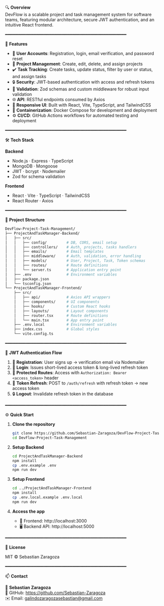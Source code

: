 🔍 **Overview**  
DevFlow is a scalable project and task management system for software teams, featuring modular architecture, secure JWT authentication, and an intuitive React frontend.

━━━━━━━━━━━━━━━━━━━━━━━━━━━━━━━━━━━━━━━━━━━━━━━

🚀 **Features**  
- 👤 **User Accounts**: Registration, login, email verification, and password reset  
- 📁 **Project Management**: Create, edit, delete, and assign projects  
- ✔️ **Task Tracking**: Create tasks, update status, filter by user or status, and assign tasks  
- 🔒 **Security**: JWT-based authentication with access and refresh tokens  
- 🧩 **Validation**: Zod schemas and custom middleware for robust input validation  
- 🌐 **API**: RESTful endpoints consumed by Axios  
- 🎨 **Responsive UI**: Built with React, Vite, TypeScript, and TailwindCSS  
- 🐳 **Containerization**: Docker Compose for development and deployment  
- ⚙️ **CI/CD**: GitHub Actions workflows for automated testing and deployment

━━━━━━━━━━━━━━━━━━━━━━━━━━━━━━━━━━━━━━━━━━━━━━━

🛠️ **Tech Stack**  

**Backend**  
- Node.js · Express · TypeScript  
- MongoDB · Mongoose  
- JWT · bcrypt · Nodemailer  
- Zod for schema validation  

**Frontend**  
- React · Vite · TypeScript · TailwindCSS  
- React Router · Axios  

━━━━━━━━━━━━━━━━━━━━━━━━━━━━━━━━━━━━━━━━━━━━━━━

📂 **Project Structure**

```bash
DevFlow-Project-Task-Management/
├── ProjectAndTaskManager-Backend/
│   ├── src/
│   │   ├── config/         # DB, CORS, email setup
│   │   ├── controllers/    # Auth, projects, tasks handlers
│   │   ├── emails/         # Email templates
│   │   ├── middleware/     # Auth, validation, error handling
│   │   ├── models/         # User, Project, Task, Token schemas
│   │   ├── routes/         # Route definitions
│   │   └── server.ts       # Application entry point
│   ├── .env                # Environment variables
│   ├── package.json
│   └── tsconfig.json
└── ProjectAndTaskManager-Frontend/
    ├── src/
    │   ├── api/            # Axios API wrappers
    │   ├── components/     # UI components
    │   ├── hooks/          # Custom React hooks
    │   ├── layouts/        # Layout components
    │   ├── router.tsx      # Route definitions
    │   └── main.tsx        # App entry point
    ├── .env.local          # Environment variables
    ├── index.css           # Global styles
    └── vite.config.ts
```

━━━━━━━━━━━━━━━━━━━━━━━━━━━━━━━━━━━━━━━━━━━━━━━

🔑 **JWT Authentication Flow**

1. 📧 **Registration**: User signs up → verification email via Nodemailer  
2. 🔑 **Login**: Issues short-lived access token & long-lived refresh token  
3. 🚪 **Protected Routes**: Access with `Authorization: Bearer <access_token>` header  
4. 🔄 **Token Refresh**: POST to `/auth/refresh` with refresh token → new access token  
5. 🔒 **Logout**: Invalidate refresh token in the database  

━━━━━━━━━━━━━━━━━━━━━━━━━━━━━━━━━━━━━━━━━━━━━━━

⚙️ **Quick Start**

1. **Clone the repository**  
   ```bash
   git clone https://github.com/Sebastian-Zaragoza/DevFlow-Project-Task-Management.git
   cd DevFlow-Project-Task-Management
   ```

2. **Setup Backend**  
   ```bash
   cd ProjectAndTaskManager-Backend
   npm install
   cp .env.example .env
   npm run dev
   ```

3. **Setup Frontend**  
   ```bash
   cd ../ProjectAndTaskManager-Frontend
   npm install
   cp .env.local.example .env.local
   npm run dev
   ```

4. **Access the app**  
   - 🔗 Frontend: http://localhost:3000  
   - 🖥️ Backend API: http://localhost:5000  

━━━━━━━━━━━━━━━━━━━━━━━━━━━━━━━━━━━━━━━━━━━━━━━

📄 **License**

MIT © Sebastian Zaragoza

━━━━━━━━━━━━━━━━━━━━━━━━━━━━━━━━━━━━━━━━━━━━━━━

📫 **Contact**

👤 **Sebastian Zaragoza**  
🔗 GitHub: https://github.com/Sebastian-Zaragoza  
✉️ Email: galindozaragozasebastian@gmail.com
